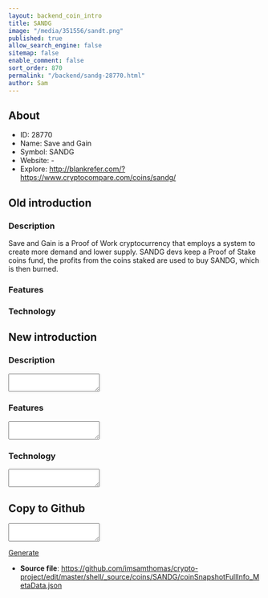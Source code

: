 ```yaml
---
layout: backend_coin_intro
title: SANDG
image: "/media/351556/sandt.png"
published: true
allow_search_engine: false
sitemap: false
enable_comment: false
sort_order: 870
permalink: "/backend/sandg-28770.html"
author: Sam
---
```


## About

- ID: 28770
- Name: Save and Gain
- Symbol: SANDG
- Website: -
- Explore: http://blankrefer.com/?https://www.cryptocompare.com/coins/sandg/


## Old introduction

### Description

<p>Save and Gain is a Proof of Work cryptocurrency that employs a system to create more demand and lower supply. SANDG devs keep a Proof of Stake coins fund, the profits from the coins staked are used to buy SANDG, which is then burned.</p>

### Features


### Technology




## New introduction


### Description
<textarea id="meta_description" name="description"></textarea>

### Features
<textarea id="meta_features" name="features"></textarea>

### Technology
<textarea id="meta_technology" name="technology"></textarea>


## Copy to Github

<textarea id="coinsnapshotfullinfo_metadata"></textarea>

<a href="#gen" onclick="generateMetaDatJson()">Generate</a>

- **Source file**: <a href="https://github.com/imsamthomas/crypto-project/edit/master/shell/_source/coins/SANDG/coinSnapshotFullInfo_MetaData.json">https://github.com/imsamthomas/crypto-project/edit/master/shell/_source/coins/SANDG/coinSnapshotFullInfo_MetaData.json</a>

